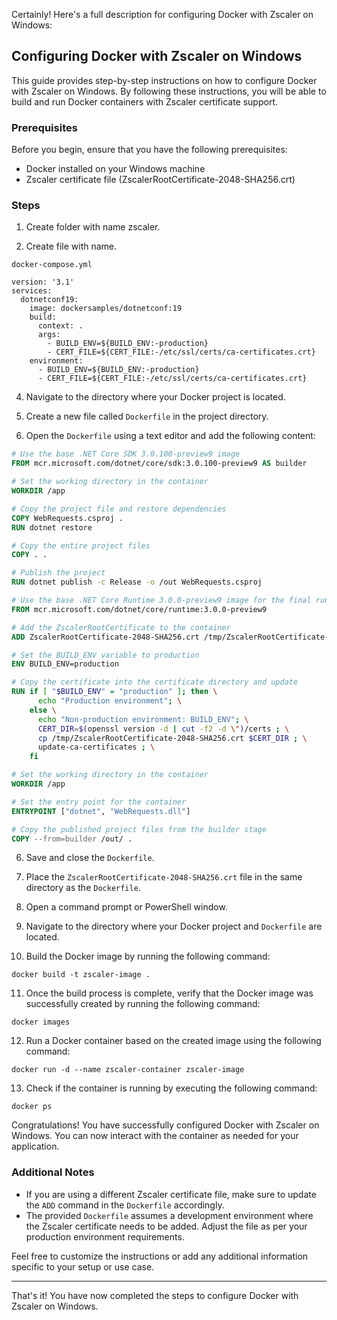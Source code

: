 Certainly! Here's a full description for configuring Docker with Zscaler on Windows:

## Configuring Docker with Zscaler on Windows

This guide provides step-by-step instructions on how to configure Docker with Zscaler on Windows. By following these instructions, you will be able to build and run Docker containers with Zscaler certificate support.

### Prerequisites

Before you begin, ensure that you have the following prerequisites:

- Docker installed on your Windows machine
- Zscaler certificate file (ZscalerRootCertificate-2048-SHA256.crt)

### Steps

1. Create folder with name zscaler.

2. Create file with name.
```shell
docker-compose.yml
```
````
version: '3.1'
services:
  dotnetconf19:
    image: dockersamples/dotnetconf:19
    build:
      context: .
      args:
        - BUILD_ENV=${BUILD_ENV:-production}
        - CERT_FILE=${CERT_FILE:-/etc/ssl/certs/ca-certificates.crt}
    environment:
      - BUILD_ENV=${BUILD_ENV:-production}
      - CERT_FILE=${CERT_FILE:-/etc/ssl/certs/ca-certificates.crt}

````


4. Navigate to the directory where your Docker project is located.

5. Create a new file called `Dockerfile` in the project directory.

6. Open the `Dockerfile` using a text editor and add the following content:

```Dockerfile
# Use the base .NET Core SDK 3.0.100-preview9 image
FROM mcr.microsoft.com/dotnet/core/sdk:3.0.100-preview9 AS builder

# Set the working directory in the container
WORKDIR /app

# Copy the project file and restore dependencies
COPY WebRequests.csproj .
RUN dotnet restore

# Copy the entire project files
COPY . .

# Publish the project
RUN dotnet publish -c Release -o /out WebRequests.csproj

# Use the base .NET Core Runtime 3.0.0-preview9 image for the final runtime image
FROM mcr.microsoft.com/dotnet/core/runtime:3.0.0-preview9

# Add the ZscalerRootCertificate to the container
ADD ZscalerRootCertificate-2048-SHA256.crt /tmp/ZscalerRootCertificate-2048-SHA256.crt

# Set the BUILD_ENV variable to production
ENV BUILD_ENV=production

# Copy the certificate into the certificate directory and update
RUN if [ "$BUILD_ENV" = "production" ]; then \
      echo "Production environment"; \
    else \
      echo "Non-production environment: BUILD_ENV"; \
      CERT_DIR=$(openssl version -d | cut -f2 -d \")/certs ; \
      cp /tmp/ZscalerRootCertificate-2048-SHA256.crt $CERT_DIR ; \
      update-ca-certificates ; \
    fi

# Set the working directory in the container
WORKDIR /app

# Set the entry point for the container
ENTRYPOINT ["dotnet", "WebRequests.dll"]

# Copy the published project files from the builder stage
COPY --from=builder /out/ .
```

6. Save and close the `Dockerfile`.

7. Place the `ZscalerRootCertificate-2048-SHA256.crt` file in the same directory as the `Dockerfile`.

8. Open a command prompt or PowerShell window.

9. Navigate to the directory where your Docker project and `Dockerfile` are located.

10. Build the Docker image by running the following command:

```shell
docker build -t zscaler-image .
```

11. Once the build process is complete, verify that the Docker image was successfully created by running the following command:

```shell
docker images
```

12. Run a Docker container based on the created image using the following command:

```shell
docker run -d --name zscaler-container zscaler-image
```

13. Check if the container is running by executing the following command:

```shell
docker ps
```

Congratulations! You have successfully configured Docker with Zscaler on Windows. You can now interact with the container as needed for your application.

### Additional Notes

- If you are using a different Zscaler certificate file, make sure to update the `ADD` command in the `Dockerfile` accordingly.
- The provided `Dockerfile` assumes a development environment where the Zscaler certificate needs to be added. Adjust the file as per your production environment requirements.

Feel free to customize the instructions or add any additional information specific to your setup or use case.

---

That's it! You have now completed the steps to configure Docker with Zscaler on Windows.
